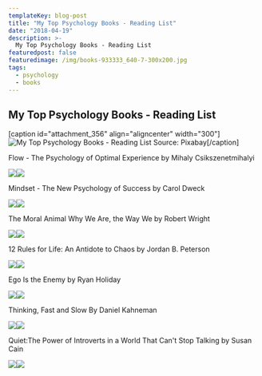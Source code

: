```yaml
---
templateKey: blog-post
title: "My Top Psychology Books - Reading List"
date: "2018-04-19"
description: >-
  My Top Psychology Books - Reading List
featuredpost: false
featuredimage: /img/books-933333_640-7-300x200.jpg
tags:
  - psychology
  - books
---
```


## My Top Psychology Books - Reading List

\[caption id="attachment\_356" align="aligncenter" width="300"\]![My Top Psychology Books - Reading List](https://stefantesoi.com/wp-content/uploads/2018/04/books-933333_640-7-300x200.jpg) Source: Pixabay\[/caption\]

Flow - The Psychology of Optimal Experience by Mihaly Csikszenetmihalyi

[![](//ws-na.amazon-adsystem.com/widgets/q?_encoding=UTF8&ASIN=0061339202&Format=_SL250_&ID=AsinImage&MarketPlace=US&ServiceVersion=20070822&WS=1&tag=bestmoviescre-20)](https://www.amazon.com/Flow-Psychology-Experience-Perennial-Classics/dp/0061339202/ref=as_li_ss_il?_encoding=UTF8&qid=1523353209&sr=1-1&linkCode=li3&tag=bestmoviescre-20&linkId=8889c34f553bfe1ff43c1166ac3412bc)![](https://ir-na.amazon-adsystem.com/e/ir?t=bestmoviescre-20&l=li3&o=1&a=0061339202)

Mindset - The New Psychology of Success by Carol Dweck

[![](//ws-na.amazon-adsystem.com/widgets/q?_encoding=UTF8&ASIN=1400062756&Format=_SL250_&ID=AsinImage&MarketPlace=US&ServiceVersion=20070822&WS=1&tag=bestmoviescre-20)](https://www.amazon.com/Mindset-Psychology-Carol-S-Dweck/dp/1400062756/ref=as_li_ss_il?_encoding=UTF8&me=&linkCode=li3&tag=bestmoviescre-20&linkId=ba905f2aa92917180a15b0fca2cc6a42)![](https://ir-na.amazon-adsystem.com/e/ir?t=bestmoviescre-20&l=li3&o=1&a=1400062756)

The Moral Animal Why We Are, the Way We by Robert Wright

[![](//ws-na.amazon-adsystem.com/widgets/q?_encoding=UTF8&ASIN=B00486U8N6&Format=_SL250_&ID=AsinImage&MarketPlace=US&ServiceVersion=20070822&WS=1&tag=bestmoviescre-20)](https://www.amazon.com/Moral-Animal-Science-Evolutionary-Psychology-ebook/dp/B00486U8N6/ref=as_li_ss_il?s=books&ie=UTF8&qid=1523353376&sr=1-1&keywords=The+Moral+Animal_+Why+We+Are,+the+Way+We&linkCode=li3&tag=bestmoviescre-20&linkId=04d6946c67525cabbe942fc8da194df2)![](https://ir-na.amazon-adsystem.com/e/ir?t=bestmoviescre-20&l=li3&o=1&a=B00486U8N6)

12 Rules for Life: An Antidote to Chaos by Jordan B. Peterson

[![](//ws-na.amazon-adsystem.com/widgets/q?_encoding=UTF8&ASIN=B01FPGY5T0&Format=_SL250_&ID=AsinImage&MarketPlace=US&ServiceVersion=20070822&WS=1&tag=bestmoviescre-20)](https://www.amazon.com/12-Rules-Life-Antidote-Chaos-ebook/dp/B01FPGY5T0/ref=as_li_ss_il?s=books&ie=UTF8&qid=1523353615&sr=1-3&keywords=12+rules+for+life+an+antidote+to+chaos&linkCode=li3&tag=bestmoviescre-20&linkId=bdaabebbd6cd5f02b10632a89a722b6d)![](https://ir-na.amazon-adsystem.com/e/ir?t=bestmoviescre-20&l=li3&o=1&a=B01FPGY5T0)

Ego Is the Enemy by Ryan Holiday

[![](//ws-na.amazon-adsystem.com/widgets/q?_encoding=UTF8&ASIN=1591847818&Format=_SL250_&ID=AsinImage&MarketPlace=US&ServiceVersion=20070822&WS=1&tag=bestmoviescre-20)](https://www.amazon.com/Ego-Enemy-Ryan-Holiday/dp/1591847818/ref=as_li_ss_il?s=books&ie=UTF8&qid=1523353416&sr=1-1-spons&keywords=Ego+Is+the+Enemy&psc=1&linkCode=li3&tag=bestmoviescre-20&linkId=65490466d560d8492c5a951f35f39df3)![](https://ir-na.amazon-adsystem.com/e/ir?t=bestmoviescre-20&l=li3&o=1&a=1591847818)

Thinking, Fast and Slow By Daniel Kahneman

[![](//ws-na.amazon-adsystem.com/widgets/q?_encoding=UTF8&ASIN=0374275637&Format=_SL250_&ID=AsinImage&MarketPlace=US&ServiceVersion=20070822&WS=1&tag=bestmoviescre-20)](https://www.amazon.com/Thinking-Fast-Slow-Daniel-Kahneman/dp/0374275637/ref=as_li_ss_il?_encoding=UTF8&me=&linkCode=li3&tag=bestmoviescre-20&linkId=b414fd60943f5e86f48d7fecb42a7fe1)![](https://ir-na.amazon-adsystem.com/e/ir?t=bestmoviescre-20&l=li3&o=1&a=0374275637)

Quiet:The Power of Introverts in a World That Can't Stop Talking by Susan Cain

[![](//ws-na.amazon-adsystem.com/widgets/q?_encoding=UTF8&ASIN=0307352145&Format=_SL250_&ID=AsinImage&MarketPlace=US&ServiceVersion=20070822&WS=1&tag=bestmoviescre-20)](https://www.amazon.com/Quiet-Power-Introverts-World-Talking/dp/0307352145/ref=as_li_ss_il?_encoding=UTF8&qid=1523353511&sr=1-1&linkCode=li3&tag=bestmoviescre-20&linkId=5e4b582abfed2a414c34abef91f3b4fd)![](https://ir-na.amazon-adsystem.com/e/ir?t=bestmoviescre-20&l=li3&o=1&a=0307352145)
